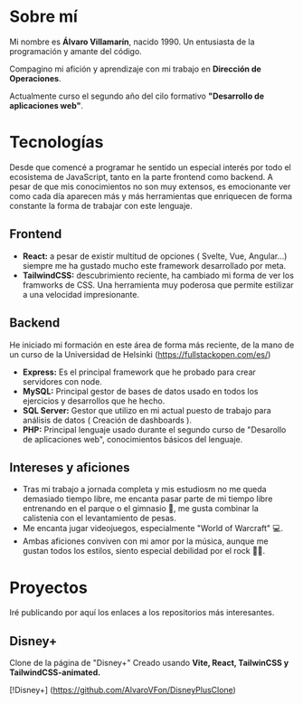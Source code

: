 # Sobre mí

Mi nombre es **Álvaro Villamarín**, nacido 1990. 
Un entusiasta de la programación y amante del código.

Compagino mi afición y aprendizaje con mi trabajo en **Dirección de Operaciones**.

Actualmente curso el segundo año del cilo formativo **"Desarrollo de aplicaciones web"**.


# Tecnologías

Desde que comencé a programar he sentido un especial interés por todo el ecosistema de JavaScript, tanto en la parte frontend como backend.
A pesar de que mis conocimientos no son muy extensos, es emocionante ver como cada día aparecen más y más herramientas que enriquecen de forma
constante la forma de trabajar con este lenguaje.

## Frontend

-  **React:** a pesar de existir multitud de opciones ( Svelte, Vue, Angular...) siempre me ha gustado mucho este framework desarrollado por meta.
-  **TailwindCSS:** descubrimiento reciente, ha cambiado mi forma de ver los framworks de CSS. Una herramienta muy poderosa que permite estilizar a una velocidad impresionante.

## Backend

He iniciado mi formación en este área de forma más reciente, de la mano de un curso de la Universidad de Helsinki (https://fullstackopen.com/es/) 

- **Express:** Es el principal framework que he probado para crear servidores con node.
- **MySQL:** Principal gestor de bases de datos usado en todos los ejercicios y desarrollos que he hecho.
- **SQL Server:** Gestor que utilizo en mi actual puesto de trabajo para análisis de datos ( Creación de dashboards ).
- **PHP:**  Principal lenguaje usado durante el segundo curso de "Desarollo de aplicaciones web", conocimientos básicos del lenguaje. 

## Intereses y aficiones

- Tras mi trabajo a jornada completa y mis estudiosm no me queda demasiado tiempo libre, me encanta pasar parte de mi tiempo libre entrenando en el parque o el gimnasio 💪,
  me gusta combinar la calistenia con el levantamiento de pesas.
- Me encanta jugar videojuegos, especialmente "World of Warcraft" 💻.
- Ambas aficiones conviven con mi amor por la música, aunque me gustan todos los estilos, siento especial debilidad por el rock 🎸🤟.

# Proyectos

Iré publicando por aquí los enlaces a los repositorios más interesantes.

## Disney+

Clone de la página de "Disney+" Creado usando **Vite, React, TailwinCSS y TailwindCSS-animated.**

[!Disney+] (https://github.com/AlvaroVFon/DisneyPlusClone)


<!---
AlvaroVFon/AlvaroVFon is a ✨ special ✨ repository because its `README.md` (this file) appears on your GitHub profile.
You can click the Preview link to take a look at your changes.
--->

